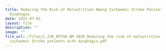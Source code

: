 ```yaml
---
title: Reducing the Risk of Malnutrition Among Ischaemic Stroke Patients with
  Dysphagia
date: 2022-07-01
layout: file
description: ""
image: ""
file_url: /files/C_236_NTFGH_QM 2020_Reducing the risk of malnutrition among
  ischaemic Stroke patients with dysphagia.pdf
---
```

